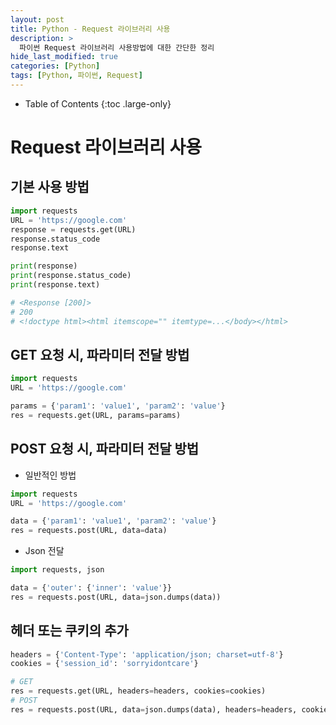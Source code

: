 ```yaml
---
layout: post
title: Python - Request 라이브러리 사용
description: >
  파이썬 Request 라이브러리 사용방법에 대한 간단한 정리
hide_last_modified: true
categories: [Python]
tags: [Python, 파이썬, Request]
---
```


- Table of Contents
  {:toc .large-only}

# Request 라이브러리 사용

## 기본 사용 방법

```python
import requests
URL = 'https://google.com'
response = requests.get(URL)
response.status_code
response.text

print(response)
print(response.status_code)
print(response.text)

# <Response [200]>
# 200
# <!doctype html><html itemscope="" itemtype=...</body></html>
```

## GET 요청 시, 파라미터 전달 방법

```python
import requests
URL = 'https://google.com'

params = {'param1': 'value1', 'param2': 'value'}
res = requests.get(URL, params=params)

```

## POST 요청 시, 파라미터 전달 방법

- 일반적인 방법

```python
import requests
URL = 'https://google.com'

data = {'param1': 'value1', 'param2': 'value'}
res = requests.post(URL, data=data)
```

- Json 전달

```python
import requests, json

data = {'outer': {'inner': 'value'}}
res = requests.post(URL, data=json.dumps(data))
```

## 헤더 또는 쿠키의 추가

```python
headers = {'Content-Type': 'application/json; charset=utf-8'}
cookies = {'session_id': 'sorryidontcare'}

# GET
res = requests.get(URL, headers=headers, cookies=cookies)
# POST
res = requests.post(URL, data=json.dumps(data), headers=headers, cookies=cookies)
```